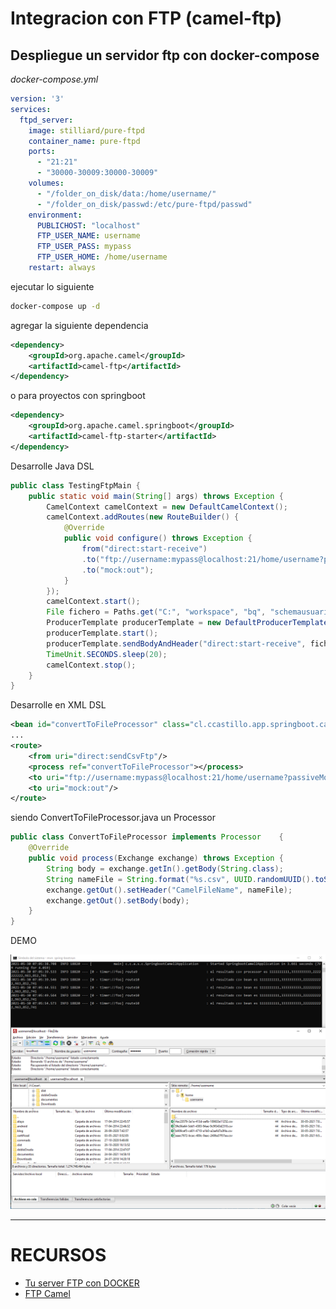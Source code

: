 # Integracion con FTP (camel-ftp)

## Despliegue un servidor ftp con docker-compose

*docker-compose.yml*
```yml
version: '3'
services:
  ftpd_server:
    image: stilliard/pure-ftpd
    container_name: pure-ftpd
    ports:
      - "21:21"
      - "30000-30009:30000-30009"
    volumes:
      - "/folder_on_disk/data:/home/username/"
      - "/folder_on_disk/passwd:/etc/pure-ftpd/passwd"
    environment:
      PUBLICHOST: "localhost"
      FTP_USER_NAME: username
      FTP_USER_PASS: mypass
      FTP_USER_HOME: /home/username
    restart: always
```
ejecutar lo siguiente
```bash
docker-compose up -d
```
agregar la siguiente dependencia
```xml
<dependency>
    <groupId>org.apache.camel</groupId>
    <artifactId>camel-ftp</artifactId>
</dependency>
```
o para proyectos con springboot
```xml
<dependency>
    <groupId>org.apache.camel.springboot</groupId>
    <artifactId>camel-ftp-starter</artifactId>
</dependency>
```
Desarrolle Java DSL
```java
public class TestingFtpMain {
	public static void main(String[] args) throws Exception {
		CamelContext camelContext = new DefaultCamelContext();
		camelContext.addRoutes(new RouteBuilder() {
			@Override
			public void configure() throws Exception {
				from("direct:start-receive")
				.to("ftp://username:mypass@localhost:21/home/username?passiveMode=true")
				.to("mock:out");
			}
		});
		camelContext.start();
		File fichero = Paths.get("C:", "workspace", "bq", "schemausuario.json").toFile();
		ProducerTemplate producerTemplate = new DefaultProducerTemplate(camelContext);
		producerTemplate.start();
		producerTemplate.sendBodyAndHeader("direct:start-receive", fichero, "CamelFileName", "schemausuario.json");
		TimeUnit.SECONDS.sleep(20);
		camelContext.stop();
	}
}
```
Desarrolle en XML DSL
```xml
<bean id="convertToFileProcessor" class="cl.ccastillo.app.springboot.camel.capitulo3.ConvertToFileProcessor"/>
...
<route>
    <from uri="direct:sendCsvFtp"/>
    <process ref="convertToFileProcessor"></process>
    <to uri="ftp://username:mypass@localhost:21/home/username?passiveMode=true"/>
    <to uri="mock:out"/>
</route>
```
siendo ConvertToFileProcessor.java un Processor
```java
public class ConvertToFileProcessor implements Processor	{
	@Override
	public void process(Exchange exchange) throws Exception {
		String body = exchange.getIn().getBody(String.class);
		String nameFile = String.format("%s.csv", UUID.randomUUID().toString());
		exchange.getOut().setHeader("CamelFileName", nameFile);
		exchange.getOut().setBody(body);
	}
}
```
DEMO

![Ftp](img/ftp1.png)

---
# RECURSOS

* [Tu server FTP con DOCKER](https://www.youtube.com/watch?v=y9sPUF7vRC0)
* [FTP Camel](https://camel.apache.org/components/latest/ftp-component.html)
